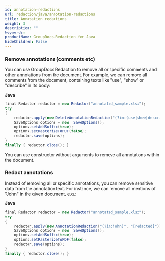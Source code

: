 ```yaml
---
id: annotation-redactions
url: redaction/java/annotation-redactions
title: Annotation redactions
weight: 3
description: ""
keywords: 
productName: GroupDocs.Redaction for Java
hideChildren: False
---
```

### Remove annotations (comments etc)

You can use GroupDocs.Redaction to remove all or specific comments and other annotations from the document. For example, we can remove all comments from the document, containing texts like "use", "show" or "describe" in its body:

**Java**

```csharp
final Redactor redactor = new Redactor("annotated_sample.xlsx");
try 
{
    redactor.apply(new DeleteAnnotationRedaction("(?im:(use|show|describe))"));
    SaveOptions options = new  SaveOptions();
    options.setAddSuffix(true);
    options.setRasterizeToPDF(false);
    redactor.save(options);
}
finally { redactor.close(); }
```

You can use constructor without arguments to remove all annotations within the document.

### Redact annotations

Instead of removing all or specific annotations, you can remove sensitive data from the annotation text. For instance, we can remove all mentions of "John" in the given document, e.g.:

**Java**

```csharp
final Redactor redactor = new Redactor("annotated_sample.xlsx");
try 
{
    redactor.apply(new AnnotationRedaction("(?im:john)", "[redacted]"));
    SaveOptions options = new  SaveOptions();
    options.setAddSuffix(true);
    options.setRasterizeToPDF(false);
    redactor.save(options);
}
finally { redactor.close(); }
```
